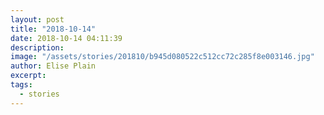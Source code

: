 ```yaml
---
layout: post
title: "2018-10-14"
date: 2018-10-14 04:11:39
description: 
image: "/assets/stories/201810/b945d080522c512cc72c285f8e003146.jpg"
author: Elise Plain
excerpt: 
tags: 
  - stories
---
```



<p></p>
